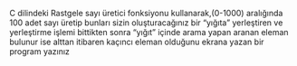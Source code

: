 C dilindeki Rastgele sayı üretici fonksiyonu kullanarak,(0-1000) aralığında 100 
adet sayı üretip bunları sizin oluşturacağınız bir “yığıta” yerleştiren ve 
yerleştirme işlemi bittikten sonra “yığıt” içinde arama yapan aranan eleman 
bulunur ise alttan itibaren kaçıncı eleman olduğunu ekrana yazan bir program 
yazınız
